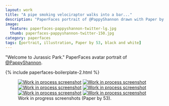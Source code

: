 ```yaml
---
layout: work
title: "A pipe smoking velociraptor walks into a bar..."
description: "PaperFaces portrait of @PappyShannon drawn with Paper by 53 on an iPad."
image: 
  feature: paperfaces-pappyshannon-twitter-lg.jpg
  thumb: paperfaces-pappyshannon-twitter-150.jpg
category: paperfaces
tags: [portrait, illustration, Paper by 53, black and white]
---
```


"Welcome to Jurassic Park." PaperFaces avatar portrait of <a href="http://twitter.com/PappyShannon">@PappyShannon</a>.

{% include paperfaces-boilerplate-2.html %}

<figure class="half">
	<a href="{{ site.url }}/images/paperfaces-pappyshannon-process-1-lg.jpg"><img src="{{ site.url }}/images/paperfaces-pappyshannon-process-1-600.jpg" alt="Work in process screenshot"></a>
	<a href="{{ site.url }}/images/paperfaces-pappyshannon-process-2-lg.jpg"><img src="{{ site.url }}/images/paperfaces-pappyshannon-process-2-600.jpg" alt="Work in process screenshot"></a>
	<a href="{{ site.url }}/images/paperfaces-pappyshannon-process-3-lg.jpg"><img src="{{ site.url }}/images/paperfaces-pappyshannon-process-3-600.jpg" alt="Work in process screenshot"></a>
	<a href="{{ site.url }}/images/paperfaces-pappyshannon-process-4-lg.jpg"><img src="{{ site.url }}/images/paperfaces-pappyshannon-process-4-600.jpg" alt="Work in process screenshot"></a>
	<a href="{{ site.url }}/images/paperfaces-pappyshannon-process-5-lg.jpg"><img src="{{ site.url }}/images/paperfaces-pappyshannon-process-5-600.jpg" alt="Work in process screenshot"></a>
	<a href="{{ site.url }}/images/paperfaces-pappyshannon-process-6-lg.jpg"><img src="{{ site.url }}/images/paperfaces-pappyshannon-process-6-600.jpg" alt="Work in process screenshot"></a>
	<figcaption>Work in progress screenshots (Paper by 53).</figcaption>
</figure>
